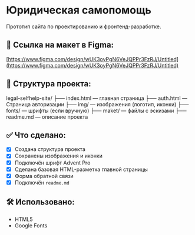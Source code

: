 # Юридическая самопомощь

Прототип сайта по проектированию и фронтенд-разработке.

## 📎 Ссылка на макет в Figma:
[https://www.figma.com/design/wUK3oyPgN6VeJQPPr3FzRJ/Untitled](https://www.figma.com/design/wUK3oyPgN6VeJQPPr3FzRJ/Untitled)

## 💼 Структура проекта:
legal-selfhelp-site/
├── index.html — главная страница
├── auth.html — Страница авторизации
├── img/ — изображения (логотип, иконки)
├── fonts/ — шрифты (если вручную)
├── maket/ — файлы с эскизами
├── readme.md — описание проекта

## ✅ Что сделано:
- [x] Создана структура проекта
- [x] Сохранены изображения и иконки
- [x] Подключён шрифт Advent Pro
- [x] Сделана базовая HTML-разметка главной страницы
- [x] Форма обратной связи
- [x] Подключён `readme.md`

## 🛠 Использовано:
- HTML5
- Google Fonts